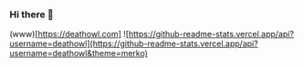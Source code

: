 ### Hi there 👋
(www)[https://deathowl.com]
![https://github-readme-stats.vercel.app/api?username=deathowl](https://github-readme-stats.vercel.app/api?username=deathowl&theme=merko)
<!--
**deathowl/deathowl** is a ✨ _special_ ✨ repository because its `README.md` (this file) appears on your GitHub profile.

Here are some ideas to get you started:

- 🔭 I’m currently working on ...
- 🌱 I’m currently learning ...
- 👯 I’m looking to collaborate on ...
- 🤔 I’m looking for help with ...
- 💬 Ask me about ...
- 📫 How to reach me: ...
- 😄 Pronouns: ...
- ⚡ Fun fact: ...
-->

